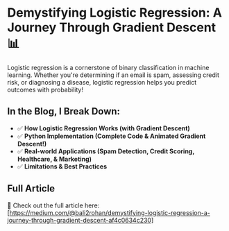 # Demystifying Logistic Regression: A Journey Through Gradient Descent 📊

Logistic regression is a cornerstone of binary classification in machine learning. Whether you're determining if an email is spam, assessing credit risk, or diagnosing a disease, logistic regression helps you predict outcomes with probability!

## In the Blog, I Break Down:
- ✅ **How Logistic Regression Works (with Gradient Descent)**
- ✅ **Python Implementation (Complete Code & Animated Gradient Descent!)**
- ✅ **Real-world Applications (Spam Detection, Credit Scoring, Healthcare, & Marketing)**
- ✅ **Limitations & Best Practices**

## Full Article

🔗 Check out the full article here: [https://medium.com/@bali2rohan/demystifying-logistic-regression-a-journey-through-gradient-descent-af4c0634c230]
